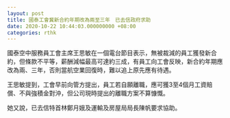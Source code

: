 ```yaml
---
layout: post
title: 國泰工會冀新合約年期改為兩至三年　已去信政府求助
date: 2020-10-22 10:44:03.000000000 +08:00
categories: rthk
---
```


國泰空中服務員工會主席王思敏在一個電台節目表示，無被裁減的員工獲發新合約，但條款不平等，薪酬減幅最高可達約三成，有員工向工會反映，新合約年期應改為兩、三年，否則當航空業回復時，難以追上原先應有待遇。 

王思敏提到，工會早前向管方提出，員工若自願離職，應可獲3至4個月工資賠償、不與強積金對沖，但公司現時提出的離職方案不算慷慨。

她又說，已去信特首林鄭月娥及運輸及房屋局局長陳帆要求協助。
